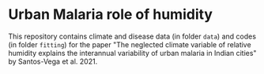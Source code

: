 # Urban Malaria role of humidity

This repository contains climate and disease data (in folder `data`) and codes (in folder `fitting`) for the paper "The neglected climate variable of relative humidity explains the interannual variability of urban malaria in Indian cities" by Santos-Vega et al. 2021. 